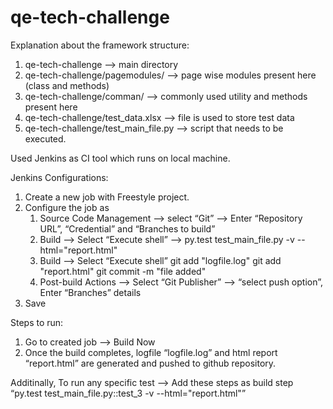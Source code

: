 # qe-tech-challenge

Explanation about the framework structure:
1.	qe-tech-challenge --> main directory
2.	qe-tech-challenge/pagemodules/ -->  page wise modules present here (class and methods)
3.	qe-tech-challenge/comman/ --> commonly used utility and methods present here
4.	qe-tech-challenge/test_data.xlsx --> file is used to store test data
5.	qe-tech-challenge/test_main_file.py -->  script that needs to be executed.

Used Jenkins as CI tool which runs on local machine.

Jenkins Configurations:
1.	Create a new job with Freestyle project.
2.	Configure the job as
    1.	Source Code Management --> select “Git” --> Enter “Repository URL”, “Credential” and “Branches to build”
    2.	Build --> Select “Execute shell” -->  py.test test_main_file.py -v --html="report.html"
    3.	Build --> Select “Execute shell” 
        git add "logfile.log"
        git add "report.html"
        git commit -m "file added"
    4.	Post-build Actions --> Select “Git Publisher” --> “select push option”, Enter “Branches” details
3.	Save

Steps to run:
1.	Go to created job --> Build Now
2.	Once the build completes, logfile “logfile.log” and html report “report.html” are generated and pushed to github repository.

Additinally, To run any specific test --> Add these steps as build step “py.test test_main_file.py::test_3 -v --html="report.html"”

